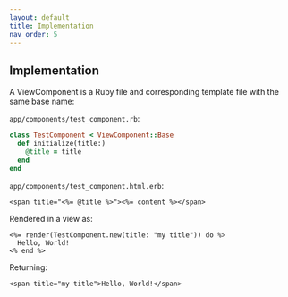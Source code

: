 ```yaml
---
layout: default
title: Implementation
nav_order: 5
---
```


## Implementation

A ViewComponent is a Ruby file and corresponding template file with the same base name:

`app/components/test_component.rb`:

```ruby
class TestComponent < ViewComponent::Base
  def initialize(title:)
    @title = title
  end
end
```

`app/components/test_component.html.erb`:

```text
<span title="<%= @title %>"><%= content %></span>
```

Rendered in a view as:

```text
<%= render(TestComponent.new(title: "my title")) do %>
  Hello, World!
<% end %>
```

Returning:

```markup
<span title="my title">Hello, World!</span>
```
